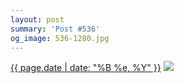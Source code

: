 ```yaml
---
layout: post
summary: 'Post #536'
og_image: 536-1280.jpg
---
```


<p>
  <time><a href="/536">{{ page.date | date: "%B %e, %Y" }}</a></time>
  <a href="/536"><img src="{{ site.assets_url }}/536-640.jpg" srcset="{{ site.assets_url }}/536-320.jpg 320w, {{ site.assets_url }}/536-640.jpg 640w, {{ site.assets_url }}/536-960.jpg 960w, {{ site.assets_url }}/536-1280.jpg 1280w" sizes="(min-width: 700px) 50vw, calc(100vw - 2rem)" /></a>
</p>
